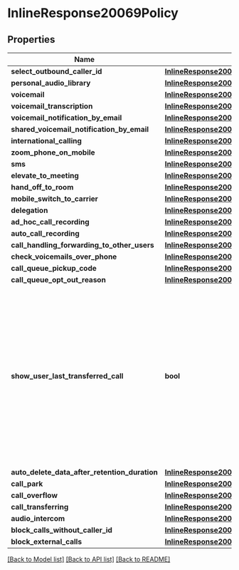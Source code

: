 # InlineResponse20069Policy

## Properties
Name | Type | Description | Notes
------------ | ------------- | ------------- | -------------
**select_outbound_caller_id** | [**InlineResponse20069PolicySelectOutboundCallerId**](InlineResponse20069PolicySelectOutboundCallerId.md) |  | [optional] 
**personal_audio_library** | [**InlineResponse20069PolicyPersonalAudioLibrary**](InlineResponse20069PolicyPersonalAudioLibrary.md) |  | [optional] 
**voicemail** | [**InlineResponse20069PolicyVoicemail**](InlineResponse20069PolicyVoicemail.md) |  | [optional] 
**voicemail_transcription** | [**InlineResponse20069PolicyVoicemailTranscription**](InlineResponse20069PolicyVoicemailTranscription.md) |  | [optional] 
**voicemail_notification_by_email** | [**InlineResponse20069PolicyVoicemailNotificationByEmail**](InlineResponse20069PolicyVoicemailNotificationByEmail.md) |  | [optional] 
**shared_voicemail_notification_by_email** | [**InlineResponse20069PolicySharedVoicemailNotificationByEmail**](InlineResponse20069PolicySharedVoicemailNotificationByEmail.md) |  | [optional] 
**international_calling** | [**InlineResponse20069PolicyInternationalCalling**](InlineResponse20069PolicyInternationalCalling.md) |  | [optional] 
**zoom_phone_on_mobile** | [**InlineResponse20069PolicyZoomPhoneOnMobile**](InlineResponse20069PolicyZoomPhoneOnMobile.md) |  | [optional] 
**sms** | [**InlineResponse20069PolicySms**](InlineResponse20069PolicySms.md) |  | [optional] 
**elevate_to_meeting** | [**InlineResponse20069PolicyElevateToMeeting**](InlineResponse20069PolicyElevateToMeeting.md) |  | [optional] 
**hand_off_to_room** | [**InlineResponse20069PolicyHandOffToRoom**](InlineResponse20069PolicyHandOffToRoom.md) |  | [optional] 
**mobile_switch_to_carrier** | [**InlineResponse20069PolicyMobileSwitchToCarrier**](InlineResponse20069PolicyMobileSwitchToCarrier.md) |  | [optional] 
**delegation** | [**InlineResponse20069PolicyDelegation**](InlineResponse20069PolicyDelegation.md) |  | [optional] 
**ad_hoc_call_recording** | [**InlineResponse20069PolicyAdHocCallRecording**](InlineResponse20069PolicyAdHocCallRecording.md) |  | [optional] 
**auto_call_recording** | [**InlineResponse20069PolicyAutoCallRecording**](InlineResponse20069PolicyAutoCallRecording.md) |  | [optional] 
**call_handling_forwarding_to_other_users** | [**InlineResponse20069PolicyCallHandlingForwardingToOtherUsers**](InlineResponse20069PolicyCallHandlingForwardingToOtherUsers.md) |  | [optional] 
**check_voicemails_over_phone** | [**InlineResponse20069PolicyCheckVoicemailsOverPhone**](InlineResponse20069PolicyCheckVoicemailsOverPhone.md) |  | [optional] 
**call_queue_pickup_code** | [**InlineResponse20069PolicyCallQueuePickupCode**](InlineResponse20069PolicyCallQueuePickupCode.md) |  | [optional] 
**call_queue_opt_out_reason** | [**InlineResponse20069PolicyCallQueueOptOutReason**](InlineResponse20069PolicyCallQueueOptOutReason.md) |  | [optional] 
**show_user_last_transferred_call** | **bool** | Whether to show the user who last transferred the call. Viewing preferences will be shown on the incoming call panel. Selections made here will not affect the information shown in call logs. | [optional] 
**auto_delete_data_after_retention_duration** | [**InlineResponse20069PolicyAutoDeleteDataAfterRetentionDuration**](InlineResponse20069PolicyAutoDeleteDataAfterRetentionDuration.md) |  | [optional] 
**call_park** | [**InlineResponse20069PolicyCallPark**](InlineResponse20069PolicyCallPark.md) |  | [optional] 
**call_overflow** | [**InlineResponse20069PolicyCallOverflow**](InlineResponse20069PolicyCallOverflow.md) |  | [optional] 
**call_transferring** | [**InlineResponse20069PolicyCallTransferring**](InlineResponse20069PolicyCallTransferring.md) |  | [optional] 
**audio_intercom** | [**InlineResponse20069PolicyAudioIntercom**](InlineResponse20069PolicyAudioIntercom.md) |  | [optional] 
**block_calls_without_caller_id** | [**InlineResponse20069PolicyBlockCallsWithoutCallerId**](InlineResponse20069PolicyBlockCallsWithoutCallerId.md) |  | [optional] 
**block_external_calls** | [**InlineResponse20069PolicyBlockExternalCalls**](InlineResponse20069PolicyBlockExternalCalls.md) |  | [optional] 

[[Back to Model list]](../README.md#documentation-for-models) [[Back to API list]](../README.md#documentation-for-api-endpoints) [[Back to README]](../README.md)


